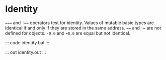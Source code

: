 # Identity

`===` and `!==` operators test for identity. Values of mutable basic types are identical if and only if they are stored in the same address. `==` and `!=` are not defined for objects. `-0.0` and `+0.0` are equal but not identical.

::: code identity.bal :::

::: out identity.out :::